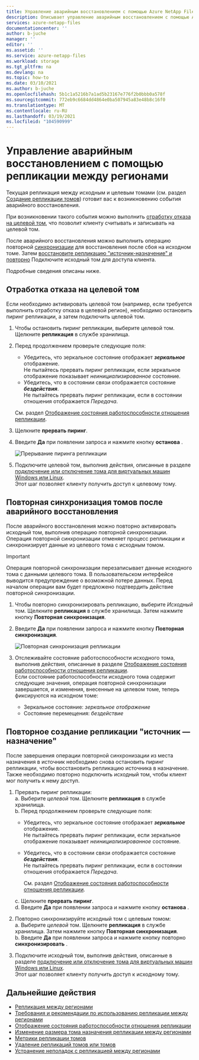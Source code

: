 ```yaml
---
title: Управление аварийным восстановлением с помощью Azure NetApp Files репликации между регионами | Документация Майкрософт
description: Описывает управление аварийным восстановлением с помощью Azure NetApp Files репликации между регионами.
services: azure-netapp-files
documentationcenter: ''
author: b-juche
manager: ''
editor: ''
ms.assetid: ''
ms.service: azure-netapp-files
ms.workload: storage
ms.tgt_pltfrm: na
ms.devlang: na
ms.topic: how-to
ms.date: 03/10/2021
ms.author: b-juche
ms.openlocfilehash: 5b1c1a5216b7a1ad5b23167e776f2b0bbb0a578f
ms.sourcegitcommit: 772eb9c6684dd4864e0ba507945a83e48b8c16f0
ms.translationtype: MT
ms.contentlocale: ru-RU
ms.lasthandoff: 03/19/2021
ms.locfileid: "104590999"
---
```

# <a name="manage-disaster-recovery-using-cross-region-replication"></a>Управление аварийным восстановлением с помощью репликации между регионами 

Текущая репликация между исходным и целевым томами (см. раздел [Создание репликации томов](cross-region-replication-create-peering.md)) готовит вас к возникновению события аварийного восстановления. 

При возникновении такого события можно выполнить [отработку отказа на целевой том](#fail-over-to-destination-volume), что позволит клиенту считывать и записывать на целевой том. 

После аварийного восстановления можно выполнить операцию повторной [синхронизации](#resync-replication) для восстановления после сбоя на исходном томе. Затем [восстановите репликацию "источник-назначение" и повторно](#reestablish-source-to-destination-replication) Подключите исходный том для доступа клиента. 

Подробные сведения описаны ниже. 

## <a name="fail-over-to-destination-volume"></a>Отработка отказа на целевой том

Если необходимо активировать целевой том (например, если требуется выполнить отработку отказа в целевой регион), необходимо остановить пиринг репликации, а затем подключить целевой том.  

1. Чтобы остановить пиринг репликации, выберите целевой том. Щелкните **репликация** в службе хранилища.  

2.  Перед продолжением проверьте следующие поля:  
    * Убедитесь, что зеркальное состояние отображает ***зеркальное*** отображение.   
        Не пытайтесь прервать пиринг репликации, если зеркальное отображение показывает *неинициализированное* состояние.
    * Убедитесь, что в состоянии связи отображается состояние ***бездействия***.   
        Не пытайтесь прервать пиринг репликации, если в состоянии отношения отображается *Передача*.   

    См. раздел [Отображение состояния работоспособности отношения репликации](cross-region-replication-display-health-status.md). 

3.  Щелкните **прервать пиринг**.  

4.  Введите **Да** при появлении запроса и нажмите кнопку **останова** . 

    ![Прерывание пиринга репликации](../media/azure-netapp-files/cross-region-replication-break-replication-peering.png)

5.  Подключите целевой том, выполнив действия, описанные в разделе [подключение или отключение тома для виртуальных машин Windows или Linux](azure-netapp-files-mount-unmount-volumes-for-virtual-machines.md).   
    Этот шаг позволяет клиенту получить доступ к целевому тому.

## <a name="resync-volumes-after-disaster-recovery"></a><a name="resync-replication"></a>Повторная синхронизация томов после аварийного восстановления

После аварийного восстановления можно повторно активировать исходный том, выполнив операцию повторной синхронизации.  Операция повторной синхронизации отменяет процесс репликации и синхронизирует данные из целевого тома с исходным томом.  

> [!IMPORTANT] 
> Операция повторной синхронизации перезаписывает данные исходного тома с данными целевого тома.  В пользовательском интерфейсе выводится предупреждение о возможной потере данных. Перед началом операции вам будет предложено подтвердить действие повторной синхронизации.

1. Чтобы повторно синхронизировать репликацию, выберите *Исходный* том. Щелкните **репликация** в службе хранилища. Затем нажмите кнопку **Повторная синхронизация**.  

2. Введите **Да** при появлении запроса и нажмите кнопку **Повторная синхронизация**. 
 
    ![Повторная синхронизация репликации](../media/azure-netapp-files/cross-region-replication-resync-replication.png)

3. Отслеживайте состояние работоспособности исходного тома, выполнив действия, описанные в разделе [Отображение состояния работоспособности отношения репликации](cross-region-replication-display-health-status.md).   
    Если состояние работоспособности исходного тома содержит следующие значения, операция повторной синхронизации завершается, и изменения, внесенные на целевом томе, теперь фиксируются на исходном томе:   

    * Зеркальное состояние: *зеркальное отображение*  
    * Состояние перемещения: *бездействие*  

## <a name="reestablish-source-to-destination-replication"></a>Повторное создание репликации "источник — назначение"

После завершения операции повторной синхронизации из места назначения в источник необходимо снова остановить пиринг репликации, чтобы восстановить репликацию источника в назначение. Также необходимо повторно подключить исходный том, чтобы клиент мог получить к нему доступ.  

1. Прервать пиринг репликации:  
    а. Выберите *целевой* том. Щелкните **репликация** в службе хранилища.  
    b. Перед продолжением проверьте следующие поля:   
    * Убедитесь, что зеркальное состояние отображает ***зеркальное*** отображение.   
    Не пытайтесь прервать пиринг репликации, если зеркальное отображение показывает *неинициализированное* состояние.  
    * Убедитесь, что в состоянии связи отображается состояние ***бездействия***.   
    Не пытайтесь прервать пиринг репликации, если в состоянии отношения отображается *Передача*.    

        См. раздел [Отображение состояния работоспособности отношения репликации](cross-region-replication-display-health-status.md). 

    c. Щелкните **прервать пиринг**.   
    d. Введите **Да** при появлении запроса и нажмите кнопку **останова** .  

2. Повторно синхронизируйте исходный том с целевым томом:  
    а. Выберите *целевой* том. Щелкните **репликация** в службе хранилища. Затем нажмите кнопку **Повторная синхронизация**.   
    b. Введите **Да** при появлении запроса и нажмите кнопку повторно **синхронизировать** .

3. Подключите исходный том, выполнив действия, описанные в разделе [подключение или отключение тома для виртуальных машин Windows или Linux](azure-netapp-files-mount-unmount-volumes-for-virtual-machines.md).  
    Этот шаг позволяет клиенту получить доступ к исходному тому.

## <a name="next-steps"></a>Дальнейшие действия  

* [Репликация между регионами](cross-region-replication-introduction.md)
* [Требования и рекомендации по использованию репликации между регионами](cross-region-replication-requirements-considerations.md)
* [Отображение состояния работоспособности отношения репликации](cross-region-replication-display-health-status.md)
* [Изменение размера тома назначения репликации между регионами](azure-netapp-files-resize-capacity-pools-or-volumes.md#resize-a-cross-region-replication-destination-volume)
* [Метрики репликации томов](azure-netapp-files-metrics.md#replication)
* [Удаление репликаций томов или томов](cross-region-replication-delete.md)
* [Устранение неполадок с репликацией между регионами](troubleshoot-cross-region-replication.md)

